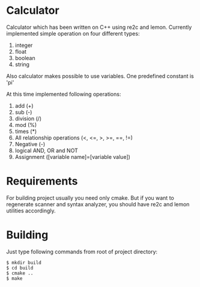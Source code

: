 Calculator
==========

Calculator which has been written on C++ using re2c and lemon. Currently implemented simple operation on four different types:

1. integer
2. float
3. boolean
4. string
    
Also calculator makes possible to use variables. One predefined constant is 'pi'

At this time implemented following operations:

1. add (+)
2. sub (-)
3. division (/)
4. mod (%)
5. times (*)
6. All relationship operations (<, <=, >, >=, ==, !=)
7. Negative (-)
8. logical AND, OR and NOT
9. Assignment ([variable name]=[variable value])

Requirements
============

For building project usually you need only cmake. But if you want to regenerate scanner and syntax analyzer, you should have re2c and lemon utilities accordingly.
    
Building
========

Just type following commands from root of project directory:

    $ mkdir build
    $ cd build
    $ cmake ..
    $ make
